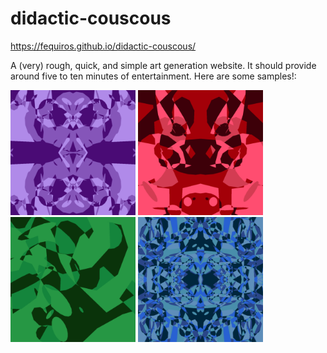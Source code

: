 # didactic-couscous

https://fequiros.github.io/didactic-couscous/


A (very) rough, quick, and simple art generation website. It should provide
around five to ten minutes of entertainment. Here are some samples!:

<img src="sample_1.png" width="200px">
<img src="sample_2.png" width="200px">
<img src="sample_3.png" width="200px">
<img src="sample_4.png" width="200px">